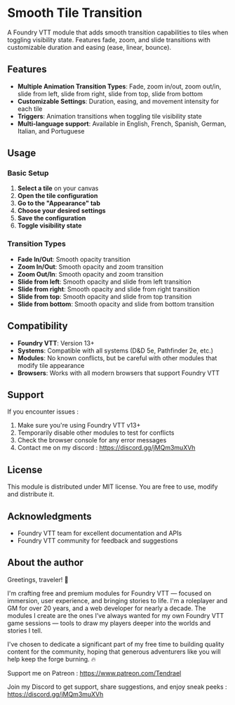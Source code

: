 # Smooth Tile Transition

A Foundry VTT module that adds smooth transition capabilities to tiles when toggling visibility state. Features fade, zoom, and slide transitions with customizable duration and easing (ease, linear, bounce).

## Features

- **Multiple Animation Transition Types**: Fade, zoom in/out, zoom out/in, slide from left, slide from right, slide from top, slide from bottom
- **Customizable Settings**: Duration, easing, and movement intensity for each tile
- **Triggers**: Animation transitions when toggling tile visibility state
- **Multi-language support**: Available in English, French, Spanish, German, Italian, and Portuguese 

## Usage

### Basic Setup

1. **Select a tile** on your canvas
2. **Open the tile configuration**
3. **Go to the "Appearance" tab**
4. **Choose your desired settings**
5. **Save the configuration**
6. **Toggle visibility state**

### Transition Types

- **Fade In/Out**: Smooth opacity transition
- **Zoom In/Out**: Smooth opacity and zoom transition
- **Zoom Out/In**: Smooth opacity and zoom transition
- **Slide from left**: Smooth opacity and slide from left transition
- **Slide from right**: Smooth opacity and slide from right transition
- **Slide from top**: Smooth opacity and slide from top transition
- **Slide from bottom**: Smooth opacity and slide from bottom transition

## Compatibility

- **Foundry VTT**: Version 13+
- **Systems**: Compatible with all systems (D&D 5e, Pathfinder 2e, etc.)
- **Modules**: No known conflicts, but be careful with other modules that modify tile appearance
- **Browsers**: Works with all modern browsers that support Foundry VTT

## Support

If you encounter issues :

1. Make sure you're using Foundry VTT v13+
2. Temporarily disable other modules to test for conflicts
3. Check the browser console for any error messages
4. Contact me on my discord : https://discord.gg/jMQm3muXVh

## License

This module is distributed under MIT license. You are free to use, modify and distribute it.

## Acknowledgments

- Foundry VTT team for excellent documentation and APIs
- Foundry VTT community for feedback and suggestions

## About the author

Greetings, traveler! 🧙

I'm crafting free and premium modules for Foundry VTT — focused on immersion, user experience, and bringing stories to life. I'm a roleplayer and GM for over 20 years, and a web developer for nearly a decade. The modules I create are the ones I’ve always wanted for my own Foundry VTT game sessions — tools to draw my players deeper into the worlds and stories I tell.
 
I've chosen to dedicate a significant part of my free time to building quality content for the community, hoping that generous adventurers like you will help keep the forge burning. 🔥

Support me on Patreon : https://www.patreon.com/Tendrael

Join my Discord to get support, share suggestions, and enjoy sneak peeks : https://discord.gg/jMQm3muXVh